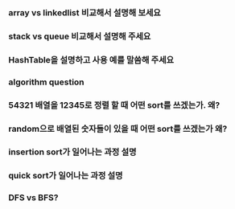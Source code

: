 ### array vs linkedlist 비교해서 설명해 보세요

### stack vs queue 비교해서 설명해 주세요

### HashTable을 설명하고 사용 예를 말씀해 주세요

### algorithm question

### 54321 배열을 12345로 정렬 할 때 어떤 sort를 쓰겠는가. 왜?

### random으로 배열된 숫자들이 있을 때 어떤 sort를 쓰겠는가 왜?

### insertion sort가 일어나는 과정 설명

### quick sort가 일어나는 과정 설명

### DFS vs BFS?